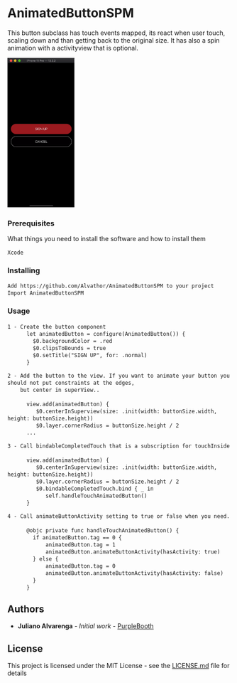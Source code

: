 # AnimatedButtonSPM

This button subclass has touch events mapped, its react when user touch,  scaling down and than getting back to the original size. It has also a spin animation with a activityview that is optional.

<img height="30%" width="30%" src="https://github.com/Alvathor/AnimatedButtonSPM/blob/master/ezgif.com-video-to-gif.gif" alt="AnimatedButton.gif"></img>

### Prerequisites

What things you need to install the software and how to install them

```
Xcode
```

### Installing

```
Add https://github.com/Alvathor/AnimatedButtonSPM to your project
Import AnimatedButtonSPM
```

### Usage

```
1 - Create the button component
      let animatedButton = configure(AnimatedButton()) {
        $0.backgroundColor = .red
        $0.clipsToBounds = true
        $0.setTitle("SIGN UP", for: .normal)
      }
```

```
2 - Add the button to the view. If you want to animate your button you should not put constraints at the edges,  
    but center in superView..

      view.add(animatedButton) {
         $0.centerInSuperview(size: .init(width: buttonSize.width, height: buttonSize.height))
         $0.layer.cornerRadius = buttonSize.height / 2
      ...            
```

```
3 - Call bindableCompletedTouch that is a subscription for touchInside

      view.add(animatedButton) {
         $0.centerInSuperview(size: .init(width: buttonSize.width, height: buttonSize.height))
         $0.layer.cornerRadius = buttonSize.height / 2
         $0.bindableCompletedTouch.bind { _ in
            self.handleTouchAnimatedButton()
      }
```

```
4 - Call animateButtonActivity setting to true or false when you need.

      @objc private func handleTouchAnimatedButton() {
        if animatedButton.tag == 0 {
            animatedButton.tag = 1
            animatedButton.animateButtonActivity(hasActivity: true)
        } else {
            animatedButton.tag = 0
            animatedButton.animateButtonActivity(hasActivity: false)
        }
      }
```

## Authors

* **Juliano Alvarenga** - *Initial work* - [PurpleBooth](https://github.com/Alvathor)

## License

This project is licensed under the MIT License - see the [LICENSE.md](LICENSE.md) file for details
